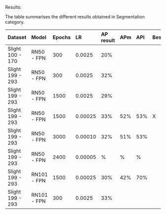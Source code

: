 Results:

The table summarises the different results obtained in Segmentation category. 

 | Dataset  | Model  | Epochs | LR | AP result | APm | APl | Best | Time |
 | :--- | :--- | :--- | :--- | :--- |  :--- | :--- | :--- | :--- |
 | Slight 100 - 170 | RN50 - FPN | 300 | 0.0025 | 20% |  | | | |
 | Slight 199 - 293 | RN50 - FPN | 300 | 0.0025 | 32% |  | | | |
 | Slight 199 - 293 | RN50 - FPN | 1500 | 0.0025 | 29% | | | | |
 | Slight 199 - 293 | RN50 - FPN | 1500 | 0.00025 | 33% | 52% | 53% | X | 6m50 | 
 | Slight 199 - 293 | RN50 - FPN | 3000 | 0.00010 | 32%  | 51% | 53% |   | 59m   | 
 | Slight 199 - 293 | RN50 - FPN | 2400 | 0.00005 | %  | % | % |   | 51m | 
 | Slight 199 - 293 | RN101 - FPN | 1500 | 0.00025 | 30% | 42% | 70% | | 42m |
 | Slight 199 - 293 | RN101 - FPN | 300 | 0.0025 | 33% | | | | |

